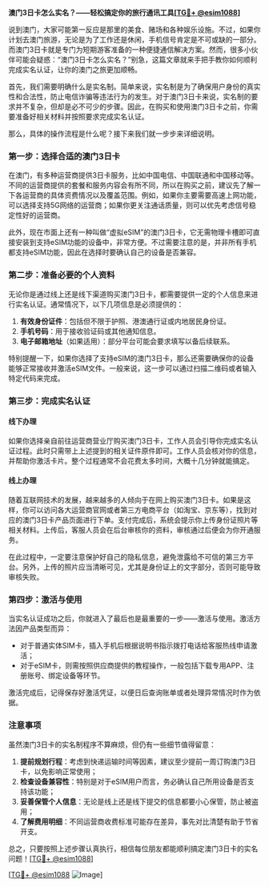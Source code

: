 **澳门3日卡怎么实名？——轻松搞定你的旅行通讯工具[[TG💪+ @esim1088](https://t.me/s/esim1088)]**

说到澳门，大家可能第一反应是那里的美食、赌场和各种娱乐设施。不过，如果你计划去澳门旅游，无论是为了工作还是休闲，手机信号肯定是不可或缺的一部分。而澳门3日卡就是专门为短期游客准备的一种便捷通信解决方案。然而，很多小伙伴可能会疑惑：“澳门3日卡怎么实名？”别急，这篇文章就来手把手教你如何顺利完成实名认证，让你的澳门之旅更加顺畅。

首先，我们需要明确什么是实名制。简单来说，实名制是为了确保用户身份的真实性和合法性，防止电信诈骗等违法行为的发生。对于澳门3日卡来说，实名制的要求并不复杂，但却是必不可少的步骤。因此，在购买和使用澳门3日卡之前，你需要准备好相关材料并按照要求完成实名认证。

那么，具体的操作流程是什么呢？接下来我们就一步步来详细说明。

### **第一步：选择合适的澳门3日卡**

在澳门，有多种运营商提供3日卡服务，比如中国电信、中国联通和中国移动等。不同的运营商提供的套餐和服务内容会有所不同，所以在购买之前，建议先了解一下各运营商的具体资费情况以及覆盖范围。例如，如果你主要需要高速上网功能，可以选择支持5G网络的运营商；如果你更关注通话质量，则可以优先考虑信号稳定性好的运营商。

此外，现在市面上还有一种叫做“虚拟eSIM”的澳门3日卡，它无需物理卡槽即可直接安装到支持eSIM功能的设备中，非常方便。不过需要注意的是，并非所有手机都支持eSIM功能，因此在选择时要确认自己的设备是否兼容。

### **第二步：准备必要的个人资料**

无论你是通过线上还是线下渠道购买澳门3日卡，都需要提供一定的个人信息来进行实名认证。通常情况下，以下几项信息是必须提供的：

1. **有效身份证件**：包括但不限于护照、港澳通行证或内地居民身份证。
2. **手机号码**：用于接收验证码或其他通知信息。
3. **电子邮箱地址**（如果适用）：部分平台可能会要求填写以备后续联系。

特别提醒一下，如果你选择了支持eSIM的澳门3日卡，那么还需要确保你的设备能够正常接收并激活eSIM文件。一般来说，这一步可以通过扫描二维码或者输入特定代码来完成。

### **第三步：完成实名认证**

#### **线下办理**
如果你选择亲自前往运营商营业厅购买澳门3日卡，工作人员会引导你完成实名认证过程。此时只需带上上述提到的相关证件原件即可。工作人员会核对你的信息，并帮助你激活卡片。整个过程通常不会花费太多时间，大概十几分钟就能搞定。

#### **线上办理**
随着互联网技术的发展，越来越多的人倾向于在网上购买澳门3日卡。如果是这样，你可以访问各大运营商官网或者第三方电商平台（如淘宝、京东等），找到对应的澳门3日卡产品页面进行下单。支付完成后，系统会提示你上传身份证照片等相关材料。上传后，客服人员会在后台审核你的资料，审核通过后便会为你开通服务。

在此过程中，一定要注意保护好自己的隐私信息，避免泄露给不可信的第三方平台。另外，上传的照片应当清晰可见，尤其是身份证上的文字部分，否则可能导致审核失败。

### **第四步：激活与使用**

当实名认证成功之后，你就进入了最后也是最重要的一步——激活与使用。激活方法因产品类型而异：

- 对于普通实体SIM卡，插入手机后根据说明书指示拨打电话给客服热线申请激活；
- 对于eSIM卡，则需按照供应商提供的教程操作，一般包括下载专用APP、注册账号、绑定设备等环节。

激活完成后，记得保存好激活凭证，以便日后查询账单或者处理异常情况时作为依据。

### **注意事项**

虽然澳门3日卡的实名制程序不算麻烦，但仍有一些细节值得留意：

1. **提前规划行程**：考虑到快递运输时间等因素，建议至少提前一周订购澳门3日卡，以免影响正常使用；
2. **检查设备兼容性**：特别是对于eSIM用户而言，务必确认自己所用设备是否支持该功能；
3. **妥善保管个人信息**：无论是线上还是线下提交的信息都要小心保管，防止被盗用；
4. **了解费用明细**：不同运营商收费标准可能存在差异，事先对比清楚有助于节省开支。

总之，只要按照上述步骤认真执行，相信每位朋友都能顺利搞定澳门3日卡的实名问题！[[TG💪+ @esim1088](https://t.me/s/esim1088)]

[[TG💪+ @esim1088](https://t.me/s/esim1088) ![Image](https://i.postimg.cc/4NQfJmqS/Snipaste-2025-05-13-00-14-12.png)]